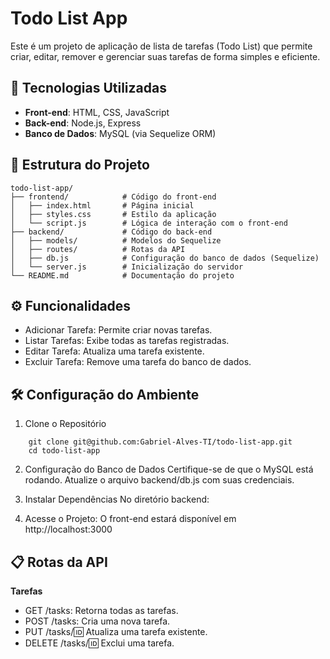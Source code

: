 # Todo List App


Este é um projeto de aplicação de lista de tarefas (Todo List) que permite criar, editar, remover e gerenciar suas tarefas de forma simples e eficiente. 

## 🚀 Tecnologias Utilizadas

- **Front-end**: HTML, CSS, JavaScript
- **Back-end**: Node.js, Express
- **Banco de Dados**: MySQL (via Sequelize ORM)

## 📂 Estrutura do Projeto

```plaintext
todo-list-app/
├── frontend/            # Código do front-end
│   ├── index.html       # Página inicial
│   ├── styles.css       # Estilo da aplicação
│   └── script.js        # Lógica de interação com o front-end
├── backend/             # Código do back-end
│   ├── models/          # Modelos do Sequelize
│   ├── routes/          # Rotas da API
│   ├── db.js            # Configuração do banco de dados (Sequelize)
│   └── server.js        # Inicialização do servidor
└── README.md            # Documentação do projeto
```
## ⚙️ Funcionalidades
* Adicionar Tarefa: Permite criar novas tarefas.
* Listar Tarefas: Exibe todas as tarefas registradas.
* Editar Tarefa: Atualiza uma tarefa existente.
* Excluir Tarefa: Remove uma tarefa do banco de dados.

## 🛠️ Configuração do Ambiente
1. Clone o Repositório

``` 
    git clone git@github.com:Gabriel-Alves-TI/todo-list-app.git
    cd todo-list-app
```
2. Configuração do Banco de Dados Certifique-se de que o MySQL está rodando. Atualize o arquivo backend/db.js com suas credenciais.

3. Instalar Dependências No diretório backend:

4. Acesse o Projeto: O front-end estará disponível em http://localhost:3000

## 📋 Rotas da API
**Tarefas**
* GET /tasks: Retorna todas as tarefas.
* POST /tasks: Cria uma nova tarefa.
* PUT /tasks/:id: Atualiza uma tarefa existente.
* DELETE /tasks/:id: Exclui uma tarefa.

##